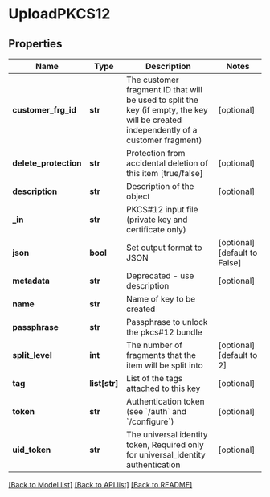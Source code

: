# UploadPKCS12

## Properties
Name | Type | Description | Notes
------------ | ------------- | ------------- | -------------
**customer_frg_id** | **str** | The customer fragment ID that will be used to split the key (if empty, the key will be created independently of a customer fragment) | [optional] 
**delete_protection** | **str** | Protection from accidental deletion of this item [true/false] | [optional] 
**description** | **str** | Description of the object | [optional] 
**_in** | **str** | PKCS#12 input file (private key and certificate only) | 
**json** | **bool** | Set output format to JSON | [optional] [default to False]
**metadata** | **str** | Deprecated - use description | [optional] 
**name** | **str** | Name of key to be created | 
**passphrase** | **str** | Passphrase to unlock the pkcs#12 bundle | 
**split_level** | **int** | The number of fragments that the item will be split into | [optional] [default to 2]
**tag** | **list[str]** | List of the tags attached to this key | [optional] 
**token** | **str** | Authentication token (see &#x60;/auth&#x60; and &#x60;/configure&#x60;) | [optional] 
**uid_token** | **str** | The universal identity token, Required only for universal_identity authentication | [optional] 

[[Back to Model list]](../README.md#documentation-for-models) [[Back to API list]](../README.md#documentation-for-api-endpoints) [[Back to README]](../README.md)


